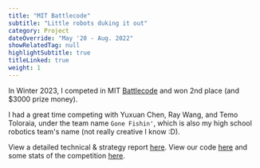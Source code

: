 ```yaml
---
title: "MIT Battlecode"
subtitle: "Little robots duking it out"
category: Project
dateOverride: "May '20 - Aug. 2022"
showRelatedTag: null
highlightSubtitle: true
titleLinked: true
weight: 1
---
```


In Winter 2023, I competed in MIT [Battlecode](https://battlecode.org/) and won 2nd place (and $3000 prize money).

I had a great time competing with Yuxuan Chen, Ray Wang, and Temo Toloraia, under the team name `Gone Fishin'`, which is also my high school robotics team's name (not really creative I know :D).

View a detailed technical & strategy report [here](/pdfs/battlecode_report.pdf). View our code [here](https://github.com/carlguo866/battlecode23-gonefishin/tree/main) and some stats of the competition [here](https://jmerle.github.io/battlecode-2023-statistics/).
